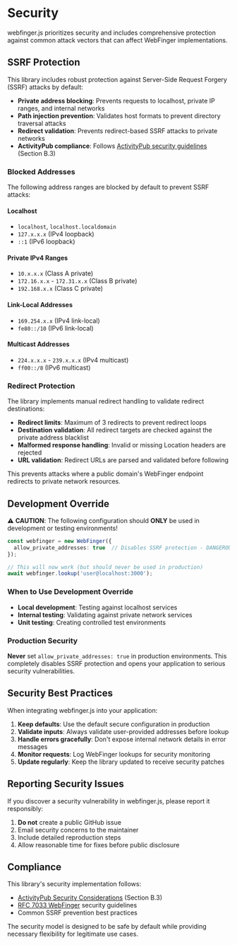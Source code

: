 # Security

webfinger.js prioritizes security and includes comprehensive protection against common attack vectors that can affect WebFinger implementations.

## SSRF Protection

This library includes robust protection against Server-Side Request Forgery (SSRF) attacks by default:

- **Private address blocking**: Prevents requests to localhost, private IP ranges, and internal networks
- **Path injection prevention**: Validates host formats to prevent directory traversal attacks  
- **Redirect validation**: Prevents redirect-based SSRF attacks to private networks
- **ActivityPub compliance**: Follows [ActivityPub security guidelines](https://www.w3.org/TR/activitypub/#security-considerations) (Section B.3)

### Blocked Addresses

The following address ranges are blocked by default to prevent SSRF attacks:

#### Localhost
- `localhost`, `localhost.localdomain`
- `127.x.x.x` (IPv4 loopback)
- `::1` (IPv6 loopback)

#### Private IPv4 Ranges
- `10.x.x.x` (Class A private)
- `172.16.x.x` - `172.31.x.x` (Class B private)
- `192.168.x.x` (Class C private)

#### Link-Local Addresses
- `169.254.x.x` (IPv4 link-local)
- `fe80::/10` (IPv6 link-local)

#### Multicast Addresses
- `224.x.x.x` - `239.x.x.x` (IPv4 multicast)
- `ff00::/8` (IPv6 multicast)

### Redirect Protection

The library implements manual redirect handling to validate redirect destinations:

- **Redirect limits**: Maximum of 3 redirects to prevent redirect loops
- **Destination validation**: All redirect targets are checked against the private address blacklist
- **Malformed response handling**: Invalid or missing Location headers are rejected
- **URL validation**: Redirect URLs are parsed and validated before following

This prevents attacks where a public domain's WebFinger endpoint redirects to private network resources.

## Development Override

⚠️ **CAUTION**: The following configuration should **ONLY** be used in development or testing environments!

```typescript
const webfinger = new WebFinger({
  allow_private_addresses: true  // Disables SSRF protection - DANGEROUS in production!
});

// This will now work (but should never be used in production)
await webfinger.lookup('user@localhost:3000');
```

### When to Use Development Override

- **Local development**: Testing against localhost services
- **Internal testing**: Validating against private network services
- **Unit testing**: Creating controlled test environments

### Production Security

**Never** set `allow_private_addresses: true` in production environments. This completely disables SSRF protection and opens your application to serious security vulnerabilities.

## Security Best Practices

When integrating webfinger.js into your application:

1. **Keep defaults**: Use the default secure configuration in production
2. **Validate inputs**: Always validate user-provided addresses before lookup
3. **Handle errors gracefully**: Don't expose internal network details in error messages
4. **Monitor requests**: Log WebFinger lookups for security monitoring
5. **Update regularly**: Keep the library updated to receive security patches

## Reporting Security Issues

If you discover a security vulnerability in webfinger.js, please report it responsibly:

1. **Do not** create a public GitHub issue
2. Email security concerns to the maintainer
3. Include detailed reproduction steps
4. Allow reasonable time for fixes before public disclosure

## Compliance

This library's security implementation follows:

- [ActivityPub Security Considerations](https://www.w3.org/TR/activitypub/#security-considerations) (Section B.3)
- [RFC 7033 WebFinger](https://tools.ietf.org/html/rfc7033) security guidelines
- Common SSRF prevention best practices

The security model is designed to be safe by default while providing necessary flexibility for legitimate use cases.
